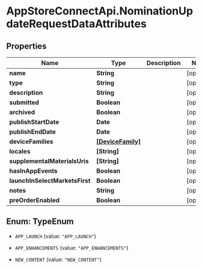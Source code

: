 # AppStoreConnectApi.NominationUpdateRequestDataAttributes

## Properties

Name | Type | Description | Notes
------------ | ------------- | ------------- | -------------
**name** | **String** |  | [optional] 
**type** | **String** |  | [optional] 
**description** | **String** |  | [optional] 
**submitted** | **Boolean** |  | [optional] 
**archived** | **Boolean** |  | [optional] 
**publishStartDate** | **Date** |  | [optional] 
**publishEndDate** | **Date** |  | [optional] 
**deviceFamilies** | [**[DeviceFamily]**](DeviceFamily.md) |  | [optional] 
**locales** | **[String]** |  | [optional] 
**supplementalMaterialsUris** | **[String]** |  | [optional] 
**hasInAppEvents** | **Boolean** |  | [optional] 
**launchInSelectMarketsFirst** | **Boolean** |  | [optional] 
**notes** | **String** |  | [optional] 
**preOrderEnabled** | **Boolean** |  | [optional] 



## Enum: TypeEnum


* `APP_LAUNCH` (value: `"APP_LAUNCH"`)

* `APP_ENHANCEMENTS` (value: `"APP_ENHANCEMENTS"`)

* `NEW_CONTENT` (value: `"NEW_CONTENT"`)




